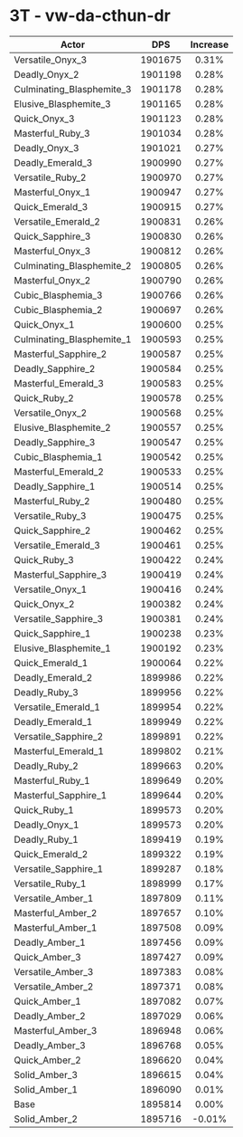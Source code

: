 # 3T - vw-da-cthun-dr
| Actor | DPS | Increase |
|---|:---:|:---:|
|Versatile_Onyx_3|1901675|0.31%|
|Deadly_Onyx_2|1901198|0.28%|
|Culminating_Blasphemite_3|1901178|0.28%|
|Elusive_Blasphemite_3|1901165|0.28%|
|Quick_Onyx_3|1901123|0.28%|
|Masterful_Ruby_3|1901034|0.28%|
|Deadly_Onyx_3|1901021|0.27%|
|Deadly_Emerald_3|1900990|0.27%|
|Versatile_Ruby_2|1900970|0.27%|
|Masterful_Onyx_1|1900947|0.27%|
|Quick_Emerald_3|1900915|0.27%|
|Versatile_Emerald_2|1900831|0.26%|
|Quick_Sapphire_3|1900830|0.26%|
|Masterful_Onyx_3|1900812|0.26%|
|Culminating_Blasphemite_2|1900805|0.26%|
|Masterful_Onyx_2|1900790|0.26%|
|Cubic_Blasphemia_3|1900766|0.26%|
|Cubic_Blasphemia_2|1900697|0.26%|
|Quick_Onyx_1|1900600|0.25%|
|Culminating_Blasphemite_1|1900593|0.25%|
|Masterful_Sapphire_2|1900587|0.25%|
|Deadly_Sapphire_2|1900584|0.25%|
|Masterful_Emerald_3|1900583|0.25%|
|Quick_Ruby_2|1900578|0.25%|
|Versatile_Onyx_2|1900568|0.25%|
|Elusive_Blasphemite_2|1900557|0.25%|
|Deadly_Sapphire_3|1900547|0.25%|
|Cubic_Blasphemia_1|1900542|0.25%|
|Masterful_Emerald_2|1900533|0.25%|
|Deadly_Sapphire_1|1900514|0.25%|
|Masterful_Ruby_2|1900480|0.25%|
|Versatile_Ruby_3|1900475|0.25%|
|Quick_Sapphire_2|1900462|0.25%|
|Versatile_Emerald_3|1900461|0.25%|
|Quick_Ruby_3|1900422|0.24%|
|Masterful_Sapphire_3|1900419|0.24%|
|Versatile_Onyx_1|1900416|0.24%|
|Quick_Onyx_2|1900382|0.24%|
|Versatile_Sapphire_3|1900381|0.24%|
|Quick_Sapphire_1|1900238|0.23%|
|Elusive_Blasphemite_1|1900192|0.23%|
|Quick_Emerald_1|1900064|0.22%|
|Deadly_Emerald_2|1899986|0.22%|
|Deadly_Ruby_3|1899956|0.22%|
|Versatile_Emerald_1|1899954|0.22%|
|Deadly_Emerald_1|1899949|0.22%|
|Versatile_Sapphire_2|1899891|0.22%|
|Masterful_Emerald_1|1899802|0.21%|
|Deadly_Ruby_2|1899663|0.20%|
|Masterful_Ruby_1|1899649|0.20%|
|Masterful_Sapphire_1|1899644|0.20%|
|Quick_Ruby_1|1899573|0.20%|
|Deadly_Onyx_1|1899573|0.20%|
|Deadly_Ruby_1|1899419|0.19%|
|Quick_Emerald_2|1899322|0.19%|
|Versatile_Sapphire_1|1899287|0.18%|
|Versatile_Ruby_1|1898999|0.17%|
|Versatile_Amber_1|1897809|0.11%|
|Masterful_Amber_2|1897657|0.10%|
|Masterful_Amber_1|1897508|0.09%|
|Deadly_Amber_1|1897456|0.09%|
|Quick_Amber_3|1897427|0.09%|
|Versatile_Amber_3|1897383|0.08%|
|Versatile_Amber_2|1897371|0.08%|
|Quick_Amber_1|1897082|0.07%|
|Deadly_Amber_2|1897029|0.06%|
|Masterful_Amber_3|1896948|0.06%|
|Deadly_Amber_3|1896768|0.05%|
|Quick_Amber_2|1896620|0.04%|
|Solid_Amber_3|1896615|0.04%|
|Solid_Amber_1|1896090|0.01%|
|Base|1895814|0.00%|
|Solid_Amber_2|1895716|-0.01%|
